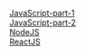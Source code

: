 [JavaScript-part-1](JavaScript-basics.jpg)  
[JavaScript-part-2](javaScript.jpg)  
[NodeJS](node-js.jpg)  
[ReactJS](react-js.jpg)
